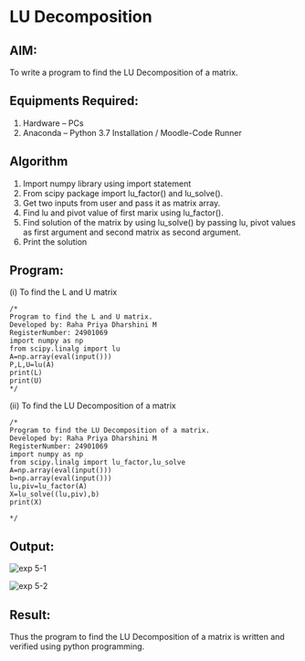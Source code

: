 # LU Decomposition 

## AIM:
To write a program to find the LU Decomposition of a matrix.

## Equipments Required:
1. Hardware – PCs
2. Anaconda – Python 3.7 Installation / Moodle-Code Runner

## Algorithm
1. Import numpy library using import statement
2. From scipy package import lu_factor() and lu_solve().
3. Get two inputs from user and pass it as matrix array.
4. Find lu and pivot value of first marix using lu_factor().
5. Find solution of the matrix by using lu_solve() by passing lu, pivot values as first argument and second matrix as second argument.
6. Print the solution
 

## Program:
(i) To find the L and U matrix
```
/*
Program to find the L and U matrix.
Developed by: Raha Priya Dharshini M
RegisterNumber: 24901069
import numpy as np
from scipy.linalg import lu
A=np.array(eval(input()))
P,L,U=lu(A)
print(L)
print(U)
*/
```
(ii) To find the LU Decomposition of a matrix
```
/*
Program to find the LU Decomposition of a matrix.
Developed by: Raha Priya Dharshini M
RegisterNumber: 24901069
import numpy as np
from scipy.linalg import lu_factor,lu_solve
A=np.array(eval(input()))
b=np.array(eval(input()))
lu,piv=lu_factor(A)
X=lu_solve((lu,piv),b)
print(X)

*/
```

## Output:
![exp 5-1](https://github.com/user-attachments/assets/0225db54-21b0-4afb-b18f-9600341034f0)

![exp 5-2](https://github.com/user-attachments/assets/f2ddb3b2-645f-4add-88bf-f391023892e4)


## Result:
Thus the program to find the LU Decomposition of a matrix is written and verified using python programming.

